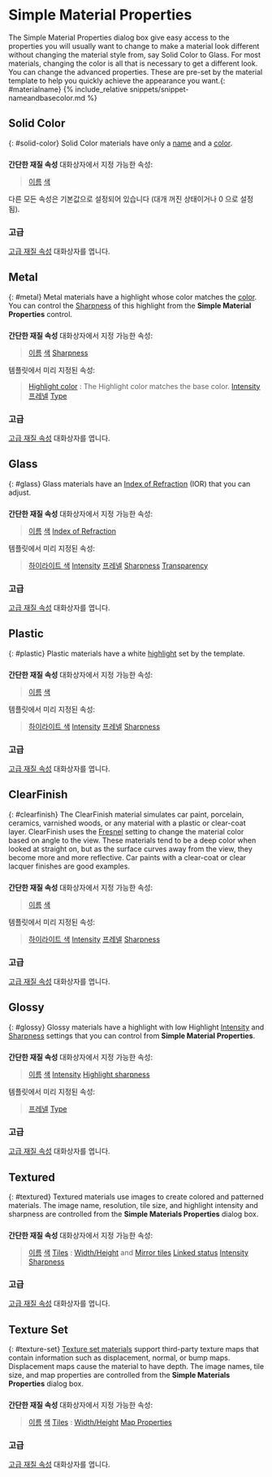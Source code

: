 ---
---


# Simple Material Properties
The Simple Material Properties dialog box give easy access to the properties you will usually want to change to make a material look different without changing the material style from, say Solid Color to Glass. For most materials, changing the color is all that is necessary to get a different look. You can change the advanced properties. These are pre-set by the material template to help you quickly achieve the appearance you want.{: #materialname}
{% include_relative snippets/snippet-nameandbasecolor.md %}
## Solid Color
{: #solid-color}
Solid Color materials have only a [name](advanced-material-properties-main.html#name) and a [color](advanced-material-properties-main.html#color).

### 
**간단한 재질 속성** 대화상자에서 지정 가능한 속성:

> [이름](advanced-material-properties-main.html#name) 
> [색](advanced-material-properties-main.html#color) 

다른 모든 속성은 기본값으로 설정되어 있습니다 (대개 꺼진 상태이거나 0 으로 설정됨).

###  **고급** 
[고급 재질 속성](advanced-material-properties-main.html) 대화상자를 엽니다.

## Metal
{: #metal}
Metal materials have a highlight whose color matches the [color](advanced-material-properties-main.html#color). You can control the [Sharpness](advanced-material-properties-main.html#sharpness) of this highlight from the **Simple Material Properties** control.

### 
**간단한 재질 속성** 대화상자에서 지정 가능한 속성:

> [이름](advanced-material-properties-main.html#name) 
> [색](advanced-material-properties-main.html#color) 
> [Sharpness](advanced-material-properties-main.html#sharpness) 

템플릿에서 미리 지정된 속성:

> [Highlight color](advanced-material-properties-main.html#highlight-color) : The Highlight color matches the base color.
> [Intensity](advanced-material-properties-main.html#intensity) 
> [프레넬](advanced-material-properties-main.html#fresnel) 
> [Type](advanced-material-properties-main.html#type) 

###  **고급** 
[고급 재질 속성](advanced-material-properties-main.html) 대화상자를 엽니다.

## Glass
{: #glass}
Glass materials have an [Index of Refraction](advanced-material-properties-transparency.html#index-of-refraction) (IOR) that you can adjust.

### 
**간단한 재질 속성** 대화상자에서 지정 가능한 속성:

> [이름](advanced-material-properties-main.html#name) 
> [색](advanced-material-properties-main.html#color) 
> [Index of Refraction](advanced-material-properties-transparency.html#index-of-refraction) 

템플릿에서 미리 지정된 속성:

> [하이라이트 색](advanced-material-properties-main.html#highlight-color) 
> [Intensity](advanced-material-properties-main.html#intensity) 
> [프레넬](advanced-material-properties-main.html#fresnel) 
> [Sharpness](advanced-material-properties-main.html#sharpness) 
> [Transparency](advanced-material-properties-transparency.html) 

###  **고급** 
[고급 재질 속성](advanced-material-properties-main.html) 대화상자를 엽니다.

## Plastic
{: #plastic}
Plastic materials have a white [highlight](advanced-material-properties-main.html#highlight-color) set by the template.

### 
**간단한 재질 속성** 대화상자에서 지정 가능한 속성:

> [이름](advanced-material-properties-main.html#name) 
> [색](advanced-material-properties-main.html#color) 

템플릿에서 미리 지정된 속성:

> [하이라이트 색](advanced-material-properties-main.html#highlight-color) 
> [Intensity](advanced-material-properties-main.html#intensity) 
> [프레넬](advanced-material-properties-main.html#fresnel) 
> [Sharpness](advanced-material-properties-main.html#sharpness) 

###  **고급** 
[고급 재질 속성](advanced-material-properties-main.html) 대화상자를 엽니다.

## ClearFinish
{: #clearfinish}
The ClearFinish material simulates car paint, porcelain, ceramics, varnished woods, or any material with a plastic or clear-coat layer. ClearFinish uses the [Fresnel](advanced-material-properties-main.html#fresnel) setting to change the material color based on angle to the view. These materials tend to be a deep color when looked at straight on, but as the surface curves away from the view, they become more and more reflective. Car paints with a clear-coat or clear lacquer finishes are good examples.

### 
**간단한 재질 속성** 대화상자에서 지정 가능한 속성:

> [이름](advanced-material-properties-main.html#name) 
> [색](advanced-material-properties-main.html#color) 

템플릿에서 미리 지정된 속성:

> [하이라이트 색](advanced-material-properties-main.html#highlight-color) 
> [Intensity](advanced-material-properties-main.html#intensity) 
> [프레넬](advanced-material-properties-main.html#fresnel) 
> [Sharpness](advanced-material-properties-main.html#sharpness) 

###  **고급** 
[고급 재질 속성](advanced-material-properties-main.html) 대화상자를 엽니다.

## Glossy
{: #glossy}
Glossy materials have a highlight with low Highlight [Intensity](advanced-material-properties-main.html#intensity) and [Sharpness](advanced-material-properties-main.html#sharpness) settings that you can control from **Simple Material Properties**.

### 
**간단한 재질 속성** 대화상자에서 지정 가능한 속성:

> [이름](advanced-material-properties-main.html#name) 
> [색](advanced-material-properties-main.html#color) 
> [Intensity](advanced-material-properties-main.html#intensity) 
> [Highlight sharpness](advanced-material-properties-main.html#sharpness) 

템플릿에서 미리 지정된 속성:

> [프레넬](advanced-material-properties-main.html#fresnel) 
> [Type](advanced-material-properties-main.html#type) 

###  **고급** 
[고급 재질 속성](advanced-material-properties-main.html) 대화상자를 엽니다.

## Textured
{: #textured}
Textured materials use images to create colored and patterned materials. The image name, resolution, tile size, and highlight intensity and sharpness are controlled from the **Simple Materials Properties** dialog box.

### 
**간단한 재질 속성** 대화상자에서 지정 가능한 속성:

> [이름](advanced-material-properties-main.html#name) 
> [색](advanced-material-properties-main.html#color) 
> [Tiles](texture-properties-main.html#tiles) : [Width/Height](texture-properties-main.html#width-height) and [Mirror tiles](texture-properties-main.html#mirror-tiles) 
> [Linked status](texture-properties-main.html#linking) 
> [Intensity](advanced-material-properties-main.html#intensity) 
> [Sharpness](advanced-material-properties-main.html#sharpness) 

###  **고급** 
[고급 재질 속성](advanced-material-properties-main.html) 대화상자를 엽니다.

## Texture Set
{: #texture-set}
 [Texture set materials](texture-set-materials.html) support&#160;third-party texture maps that contain information such as displacement, normal, or bump maps. Displacement maps cause the material to have depth. The image names, tile size, and map properties are controlled from the **Simple Materials Properties** dialog box.

### 
**간단한 재질 속성** 대화상자에서 지정 가능한 속성:

> [이름](advanced-material-properties-main.html#name) 
> [색](advanced-material-properties-main.html#color) 
> [Tiles](texture-properties-main.html#tiles) : [Width/Height](texture-properties-main.html#width-height) 
> [Map Properties](texture-properties-main.html) 

###  **고급** 
[고급 재질 속성](advanced-material-properties-main.html) 대화상자를 엽니다.
&#160;
